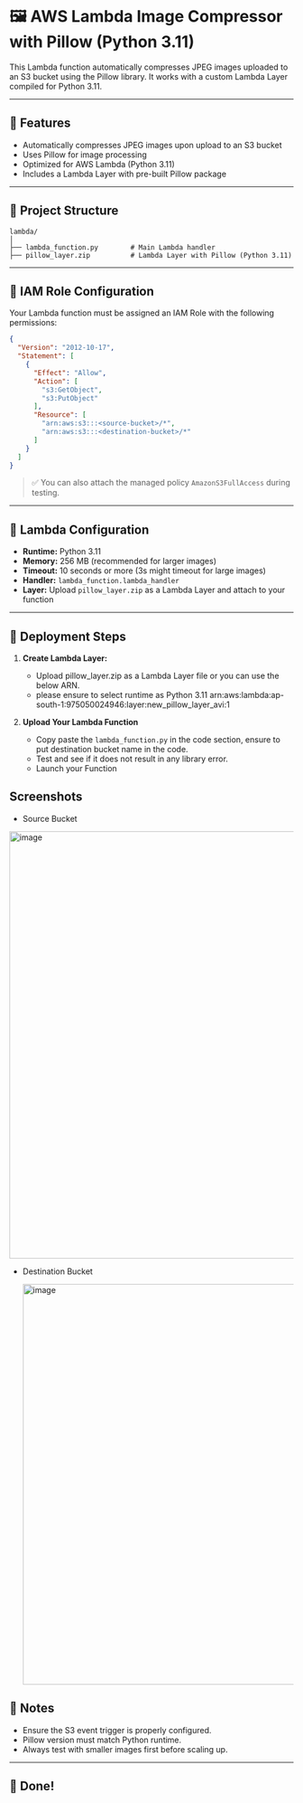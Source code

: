 
# 🖼️ AWS Lambda Image Compressor with Pillow (Python 3.11)

This Lambda function automatically compresses JPEG images uploaded to an S3 bucket using the Pillow library. It works with a custom Lambda Layer compiled for Python 3.11.

---

## 🔧 Features

- Automatically compresses JPEG images upon upload to an S3 bucket
- Uses Pillow for image processing
- Optimized for AWS Lambda (Python 3.11)
- Includes a Lambda Layer with pre-built Pillow package

---

## 📁 Project Structure

```
lambda/
│
├── lambda_function.py        # Main Lambda handler
├── pillow_layer.zip          # Lambda Layer with Pillow (Python 3.11)
```

---

## 🔑 IAM Role Configuration

Your Lambda function must be assigned an IAM Role with the following permissions:

```json
{
  "Version": "2012-10-17",
  "Statement": [
    {
      "Effect": "Allow",
      "Action": [
        "s3:GetObject",
        "s3:PutObject"
      ],
      "Resource": [
        "arn:aws:s3:::<source-bucket>/*",
        "arn:aws:s3:::<destination-bucket>/*"
      ]
    }
  ]
}
```

> ✅ You can also attach the managed policy `AmazonS3FullAccess` during testing.

---

## 🧠 Lambda Configuration

- **Runtime:** Python 3.11
- **Memory:** 256 MB (recommended for larger images)
- **Timeout:** 10 seconds or more (3s might timeout for large images)
- **Handler:** `lambda_function.lambda_handler`
- **Layer:** Upload `pillow_layer.zip` as a Lambda Layer and attach to your function

---

## 🚀 Deployment Steps

1. **Create Lambda Layer:**

   - Upload pillow_layer.zip as a Lambda Layer file or you can use the below ARN.
   - please ensure to select runtime as Python 3.11
     arn:aws:lambda:ap-south-1:975050024946:layer:new_pillow_layer_avi:1

2. **Upload Your Lambda Function**

   - Copy paste the `lambda_function.py` in the code section, ensure to put destination bucket name in the code.
   - Test and see if it does not result in any library error.
   - Launch your Function
  
## Screenshots

 - Source Bucket
   
<img width="756" alt="image" src="https://github.com/user-attachments/assets/8719be2c-c7f9-4698-a514-664f826799b4" />

- Destination Bucket

  <img width="709" alt="image" src="https://github.com/user-attachments/assets/a3a6afaf-fc9e-4d4d-b967-3488ccaaec6c" />



## 📝 Notes

- Ensure the S3 event trigger is properly configured.
- Pillow version must match Python runtime.
- Always test with smaller images first before scaling up.

---

## 🙌 Done!

